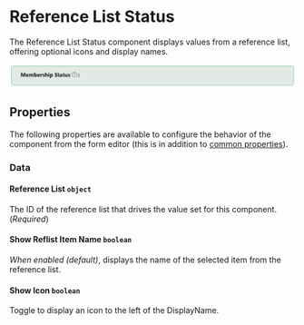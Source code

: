 # Reference List Status

The Reference List Status component displays values from a reference list, offering optional icons and display names.

![Image](../data-display/images/refliststatus1.png)

## Properties

The following properties are available to configure the behavior of the component from the form editor (this is in addition to [common properties](/docs/front-end-basics/form-components/common-component-properties)).

### Data

#### **Reference List** `object`
The ID of the reference list that drives the value set for this component. (*Required*)

#### **Show Reflist Item Name** `boolean`
*When enabled (default)*, displays the name of the selected item from the reference list.

#### **Show Icon** `boolean`
Toggle to display an icon to the left of the DisplayName.



